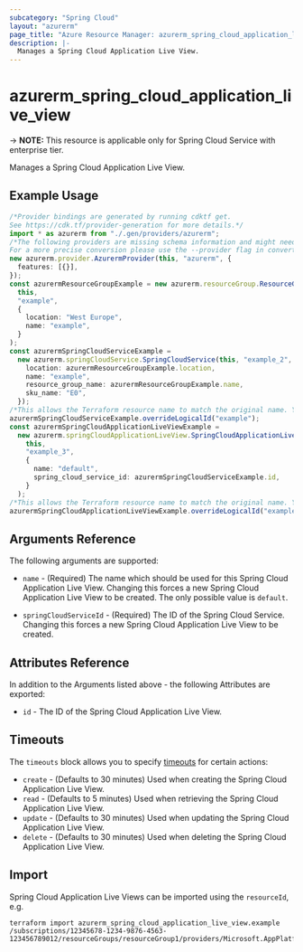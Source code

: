 ```yaml
---
subcategory: "Spring Cloud"
layout: "azurerm"
page_title: "Azure Resource Manager: azurerm_spring_cloud_application_live_view"
description: |-
  Manages a Spring Cloud Application Live View.
---
```


# azurerm\_spring\_cloud\_application\_live\_view

\-> **NOTE:** This resource is applicable only for Spring Cloud Service with enterprise tier.

Manages a Spring Cloud Application Live View.

## Example Usage

```typescript
/*Provider bindings are generated by running cdktf get.
See https://cdk.tf/provider-generation for more details.*/
import * as azurerm from "./.gen/providers/azurerm";
/*The following providers are missing schema information and might need manual adjustments to synthesize correctly: azurerm.
For a more precise conversion please use the --provider flag in convert.*/
new azurerm.provider.AzurermProvider(this, "azurerm", {
  features: [{}],
});
const azurermResourceGroupExample = new azurerm.resourceGroup.ResourceGroup(
  this,
  "example",
  {
    location: "West Europe",
    name: "example",
  }
);
const azurermSpringCloudServiceExample =
  new azurerm.springCloudService.SpringCloudService(this, "example_2", {
    location: azurermResourceGroupExample.location,
    name: "example",
    resource_group_name: azurermResourceGroupExample.name,
    sku_name: "E0",
  });
/*This allows the Terraform resource name to match the original name. You can remove the call if you don't need them to match.*/
azurermSpringCloudServiceExample.overrideLogicalId("example");
const azurermSpringCloudApplicationLiveViewExample =
  new azurerm.springCloudApplicationLiveView.SpringCloudApplicationLiveView(
    this,
    "example_3",
    {
      name: "default",
      spring_cloud_service_id: azurermSpringCloudServiceExample.id,
    }
  );
/*This allows the Terraform resource name to match the original name. You can remove the call if you don't need them to match.*/
azurermSpringCloudApplicationLiveViewExample.overrideLogicalId("example");

```

## Arguments Reference

The following arguments are supported:

*   `name` - (Required) The name which should be used for this Spring Cloud Application Live View. Changing this forces a new Spring Cloud Application Live View to be created. The only possible value is `default`.

*   `springCloudServiceId` - (Required) The ID of the Spring Cloud Service. Changing this forces a new Spring Cloud Application Live View to be created.

## Attributes Reference

In addition to the Arguments listed above - the following Attributes are exported:

* `id` - The ID of the Spring Cloud Application Live View.

## Timeouts

The `timeouts` block allows you to specify [timeouts](https://www.terraform.io/language/resources/syntax#operation-timeouts) for certain actions:

* `create` - (Defaults to 30 minutes) Used when creating the Spring Cloud Application Live View.
* `read` - (Defaults to 5 minutes) Used when retrieving the Spring Cloud Application Live View.
* `update` - (Defaults to 30 minutes) Used when updating the Spring Cloud Application Live View.
* `delete` - (Defaults to 30 minutes) Used when deleting the Spring Cloud Application Live View.

## Import

Spring Cloud Application Live Views can be imported using the `resourceId`, e.g.

```shellg
terraform import azurerm_spring_cloud_application_live_view.example /subscriptions/12345678-1234-9876-4563-123456789012/resourceGroups/resourceGroup1/providers/Microsoft.AppPlatform/spring/service1/applicationLiveViews/default
```
